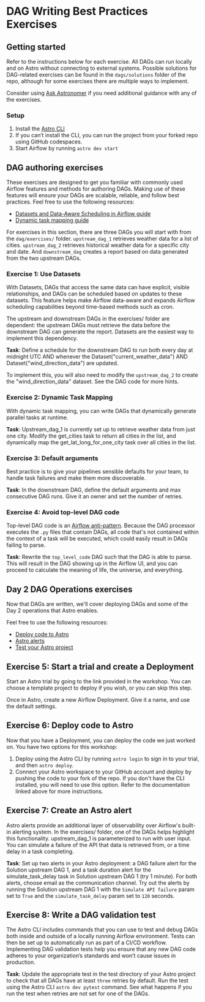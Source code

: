 # DAG Writing Best Practices Exercises

## Getting started
Refer to the instructions below for each exercise. All DAGs can run locally and on Astro without connecting to external systems. Possible solutions for DAG-related exercises can be found in the `dags/solutions` folder of the repo, although for some exercises there are multiple ways to implement.

Consider using [Ask Astronomer](ask.astronomer.io) if you need additional guidance with any of the exercises.

### Setup
1. Install the [Astro CLI](https://www.astronomer.io/docs/astro/cli/install-cli)
2. If you can’t install the CLI, you can run the project from your forked repo using GitHub codespaces.
3. Start Airflow by running `astro dev start`

## DAG authoring exercises
These exercises are designed to get you familiar with commonly used Airflow features and methods for authoring DAGs. Making use of these features will ensure your DAGs are scalable, reliable, and follow best practices. Feel free to use the following resources:

- [Datasets and Data-Aware Scheduling in Airflow guide](https://www.astronomer.io/guides/airflow-datasets/)
- [Dynamic task mapping guide](https://www.astronomer.io/docs/learn/dynamic-tasks)

For exercises in this section, there are three DAGs you will start with from the `dag/exercises/` folder. `upstream_dag_1` retrieves weather data for a list of cities. `upstream_dag_2` retrieves historical weather data for a specific city and date. And `downstream_dag` creates a report based on data generated from the two upstream DAGs. 

### Exercise 1: Use Datasets
With Datasets, DAGs that access the same data can have explicit, visible relationships, and DAGs can be scheduled based on updates to these datasets. This feature helps make Airflow data-aware and expands Airflow scheduling capabilities beyond time-based methods such as cron.

The upstream and downstream DAGs in the exercises/ folder are dependent: the upstream DAGs must retrieve the data before the downstream DAG can generate the report. Datasets are the easiest way to implement this dependency.

**Task**: Define a schedule for the downstream DAG to run both every day at midnight UTC AND whenever the Dataset("current_weather_data") AND Dataset("wind_direction_data") are updated.

To implement this, you will also need to modify the `upstream_dag_2` to create the "wind_direction_data" dataset. See the DAG code for more hints.

### Exercise 2: Dynamic Task Mapping
With dynamic task mapping, you can write DAGs that dynamically generate parallel tasks at runtime.

**Task**:  Upstream_dag_1 is currently set up to retrieve weather data from just one city. Modify the get_cities task to return all cities in the list, and dynamically map the get_lat_long_for_one_city task over all cities in the list.

### Exercise 3: Default arguments
Best practice is to give your pipelines sensible defaults for your team, to handle task failures and make them more discoverable.

**Task**:  In the downstream DAG, define the default arguments and max consecutive DAG runs. Give it an owner and set the number of retries.

### Exercise 4: Avoid top-level DAG code
Top-level DAG code is an [Airflow anti-pattern](https://www.astronomer.io/docs/learn/dag-best-practices#avoid-top-level-code-in-your-dag-file). Because the DAG processor executes the `.py` files that contain DAGs, all code that's not contained within the context of a task will be executed, which could easily result in DAGs failing to parse.

**Task**: Rewrite the `top_level_code` DAG such that the DAG is able to parse. This will result in the DAG showing up in the Airflow UI, and you can proceed to calculate the meaning of life, the universe, and everything.


## Day 2 DAG Operations exercises
Now that DAGs are written, we'll cover deploying DAGs and some of the Day 2 operations that Astro enables.

Feel free to use the following resources:

- [Deploy code to Astro](https://www.astronomer.io/docs/astro/deploy-code)
- [Astro alerts](https://docs.astronomer.io/astro/alerts)
- [Test your Astro project](https://www.astronomer.io/docs/astro/cli/test-your-astro-project-locally)

## Exercise 5: Start a trial and create a Deployment

Start an Astro trial by going to the link provided in the workshop. You can choose a template project to deploy if you wish, or you can skip this step.

Once in Astro, create a new Airflow Deployment. Give it a name, and use the default settings.

## Exercise 6: Deploy code to Astro 

Now that you have a Deployment, you can deploy the code we just worked on. You have two options for this workshop:

1. Deploy using the Astro CLI by running `astro login` to sign in to your trial, and then `astro deploy`.
2. Connect your Astro workspace to your GitHub account and deploy by pushing the code to your fork of the repo. If you don't have the CLI installed, you will need to use this option. Refer to the documentation linked above for more instructions.


## Exercise 7: Create an Astro alert
Astro alerts provide an additional layer of observability over Airflow's built-in alerting system. In the exercises/ folder, one of the DAGs helps highlight this functionality. upstream_dag_1 is parameterized to run with user input. You can simulate a failure of the API that data is retrieved from, or a time delay in a task completing.

**Task**: Set up two alerts in your Astro deployment: a DAG failure alert for the Solution upstream DAG 1, and a task duration alert for the simulate_task_delay task in Solution upstream DAG 1 (try 1 minute). For both alerts, choose email as the communication channel. Try out the alerts by running the Solution upstream DAG 1 with the `Simulate API failure` param set to `True` and the `simulate_task_delay` param set to `120` seconds.

## Exercise 8: Write a DAG validation test
The Astro CLI includes commands that you can use to test and debug DAGs both inside and outside of a locally running Airflow environment. Tests can then be set up to automatically run as part of a CI/CD workflow. Implementing DAG validation tests help you ensure that any new DAG code adheres to your organization’s standards and won’t cause issues in production.

**Task**: Update the appropriate test in the test directory of your Astro project to check that all DAGs have at least `three` retries by default. Run the test using the Astro CLI `astro dev pytest` command. See what happens if you run the test when retries are not set for one of the DAGs.
